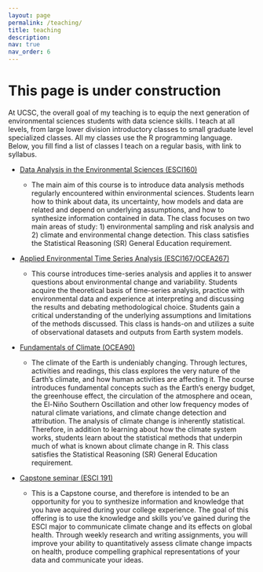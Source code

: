 ```yaml
---
layout: page
permalink: /teaching/
title: teaching
description: 
nav: true
nav_order: 6
---
```


# This page is under construction

At UCSC, the overall goal of my teaching is to equip the next generation of environmental sciences students with data science skills. I teach at all levels, from large lower division introductory classes to small graduate level specialized classes. All my classes use the R programming language. Below, you fill find a list of classes I teach on a regular basis, with link to syllabus.


* [Data Analysis in the Environmental Sciences (ESCI160)](https://docs.google.com/document/d/1cs17_YGPhIm522IngPZLk7j_eenFURx2/edit?usp=sharing&ouid=102873059145395016647&rtpof=true&sd=true)

    * The main aim of this course is to introduce data analysis methods regularly encountered within environmental sciences. Students learn how to think about data, its uncertainty, how models and data are related and depend on underlying assumptions, and how to synthesize information contained in data. The class focuses on two main areas of study: 1) environmental sampling and risk analysis and 2) climate and environmental change detection.  This class satisfies the Statistical Reasoning (SR) General Education requirement. 


* [Applied Environmental Time Series Analysis (ESCI167/OCEA267)](https://docs.google.com/document/d/1O43SpAB0_VdQAk0IXa4zZQOjMVKgcQ4fNKri8HFd2f8/edit?usp=sharing)

    * This course introduces time-series analysis and applies it to answer questions about environmental change and variability. Students acquire the theoretical basis of time-series analysis, practice with environmental data and experience at interpreting and discussing the results and debating methodological choice. Students gain a critical understanding of the underlying assumptions and limitations of the methods discussed. This class is hands-on and utilizes a suite of observational datasets and outputs from Earth system models.


* [Fundamentals of Climate (OCEA90)](https://docs.google.com/document/d/17upxxoGu22AqMmpZxJQZ06REmsqQd7L1/edit?usp=sharing&ouid=102873059145395016647&rtpof=true&sd=true)

    * The climate of the Earth is undeniably changing. Through lectures, activities and readings, this class explores the very nature of the Earth’s climate, and how human activities are affecting it. The course introduces fundamental concepts such as the Earth’s energy budget, the greenhouse effect, the circulation of the atmosphere and ocean, the El-Niño Southern Oscillation and other low frequency modes of natural climate variations, and climate change detection and attribution. The analysis of climate change is inherently statistical. Therefore, in addition to learning about how the climate system works, students learn about the statistical methods that underpin much of what is known about climate change in R. This class satisfies the Statistical Reasoning (SR) General Education requirement.


* [Capstone seminar (ESCI 191)](https://docs.google.com/document/d/1XlPDDVLq73XTniDdL3oh6xk2jk2tWXkM8IUsaAti3vg/edit?usp=sharing)

    * This is a Capstone course, and therefore is intended to be an opportunity for you to synthesize information and knowledge that you have acquired during your college experience. The goal of this offering is to use the knowledge and skills you’ve gained during the ESCI major to communicate climate change and its effects on global health. Through weekly research and writing assignments, you will improve your ability to quantitatively assess climate change impacts on health, produce compelling graphical representations of your data and communicate your ideas.
